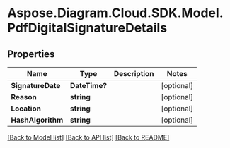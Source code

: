 # Aspose.Diagram.Cloud.SDK.Model.PdfDigitalSignatureDetails
## Properties

Name | Type | Description | Notes
------------ | ------------- | ------------- | -------------
**SignatureDate** | **DateTime?** |  | [optional] 
**Reason** | **string** |  | [optional] 
**Location** | **string** |  | [optional] 
**HashAlgorithm** | **string** |  | [optional] 

[[Back to Model list]](../README.md#documentation-for-models) [[Back to API list]](../README.md#documentation-for-api-endpoints) [[Back to README]](../README.md)

